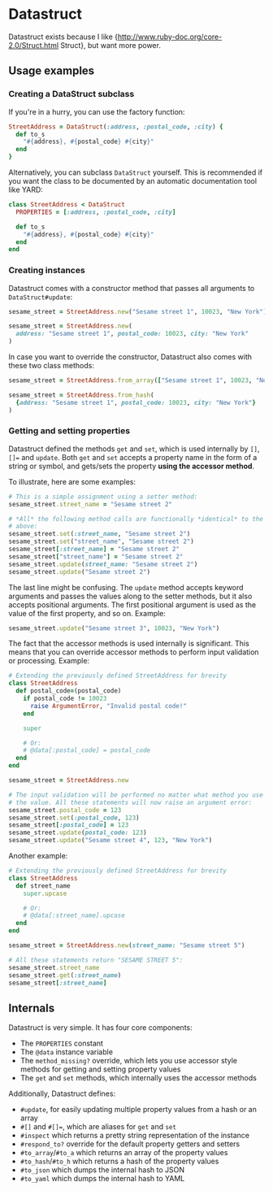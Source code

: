 
# Datastruct

Datastruct exists because I like {http://www.ruby-doc.org/core-2.0/Struct.html
Struct}, but want more power.

## Usage examples

### Creating a DataStruct subclass

If you're in a hurry, you can use the factory function:

```ruby
StreetAddress = DataStruct(:address, :postal_code, :city) {
  def to_s
    "#{address}, #{postal_code} #{city}"
  end
}
```

Alternatively, you can subclass `DataStruct` yourself. This is recommended if
you want the class to be documented by an automatic documentation tool like
YARD:

```ruby
class StreetAddress < DataStruct
  PROPERTIES = [:address, :postal_code, :city]

  def to_s
    "#{address}, #{postal_code} #{city}"
  end
end
```

### Creating instances

Datastruct comes with a constructor method that passes all arguments to
`DataStruct#update`:

```ruby
sesame_street = StreetAddress.new("Sesame street 1", 10023, "New York")

sesame_street = StreetAddress.new(
  address: "Sesame street 1", postal_code: 10023, city: "New York"
)
```

In case you want to override the constructor, Datastruct also comes with these
two class methods:

```ruby
sesame_street = StreetAddress.from_array(["Sesame street 1", 10023, "New York"])

sesame_street = StreetAddress.from_hash(
  {address: "Sesame street 1", postal_code: 10023, city: "New York"}
)
```

### Getting and setting properties

Datastruct defined the methods `get` and `set`, which is used internally by
`[]`, `[]=` and `update`. Both `get` and `set` accepts a property name in the
form of a string or symbol, and gets/sets the property **using the accessor
method**.

To illustrate, here are some examples:

```ruby
# This is a simple assignment using a setter method:
sesame_street.street_name = "Sesame street 2"

# *All* the following method calls are functionally *identical* to the line
# above:
sesame_street.set(:street_name, "Sesame street 2")
sesame_street.set("street_name", "Sesame street 2")
sesame_street[:street_name] = "Sesame street 2"
sesame_street["street_name"] = "Sesame street 2"
sesame_street.update(street_name: "Sesame street 2")
sesame_street.update("Sesame street 2")
```

The last line might be confusing. The `update` method accepts keyword arguments
and passes the values along to the setter methods, but it also accepts
positional arguments. The first positional argument is used as the value of the
first property, and so on. Example:

```ruby
sesame_street.update("Sesame street 3", 10023, "New York")
```

The fact that the accessor methods is used internally is significant. This means
that you can override accessor methods to perform input validation or
processing. Example:

```ruby
# Extending the previously defined StreetAddress for brevity
class StreetAddress
  def postal_code=(postal_code)
    if postal_code != 10023
      raise ArgumentError, "Invalid postal code!"
    end

    super

    # Or:
    # @data[:postal_code] = postal_code
  end
end

sesame_street = StreetAddress.new

# The input validation will be performed no matter what method you use to set
# the value. All these statements will now raise an argument error:
sesame_street.postal_code = 123
sesame_street.set(:postal_code, 123)
sesame_street[:postal_code] = 123
sesame_street.update(postal_code: 123)
sesame_street.update("Sesame street 4", 123, "New York")
```

Another example:

```ruby
# Extending the previously defined StreetAddress for brevity
class StreetAddress
  def street_name
    super.upcase

    # Or:
    # @data[:street_name].upcase
  end
end

sesame_street = StreetAddress.new(street_name: "Sesame street 5")

# All these statements return "SESAME STREET 5":
sesame_street.street_name
sesame_street.get(:street_name)
sesame_street[:street_name]
```

## Internals

Datastruct is very simple. It has four core components:

  - The `PROPERTIES` constant
  - The `@data` instance variable
  - The `method_missing?` override, which lets you use accessor style methods
    for getting and setting property values
  - The `get` and `set` methods, which internally uses the accessor methods

Additionally, Datastruct defines:

  - `#update`, for easily updating multiple property values from a hash or an
    array
  - `#[]` and `#[]=`, which are aliases for `get` and `set`
  - `#inspect` which returns a pretty string representation of the instance
  - `#respond_to?` override for the default property getters and setters
  - `#to_array`/`#to_a` which returns an array of the property values
  - `#to_hash`/`#to_h` which returns a hash of the property values
  - `#to_json` which dumps the internal hash to JSON
  - `#to_yaml` which dumps the internal hash to YAML
